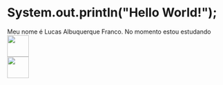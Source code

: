 #   System.out.println("Hello World!");

Meu nome é Lucas Albuquerque Franco. No momento estou estudando 
<img src="https://www.ifpe.edu.br/campus/palmares/noticias/divulgado-resultado-do-curso-de-extensao-em-java/javalogo.png/@@images/69c46ffa-cc8a-402e-89b3-c8ac41c96431.png" width="50" height="50"></img>
<br>
<img src="https://upload.wikimedia.org/wikipedia/commons/6/6a/JavaScript-logo.png" width="50" height="50"></img>
